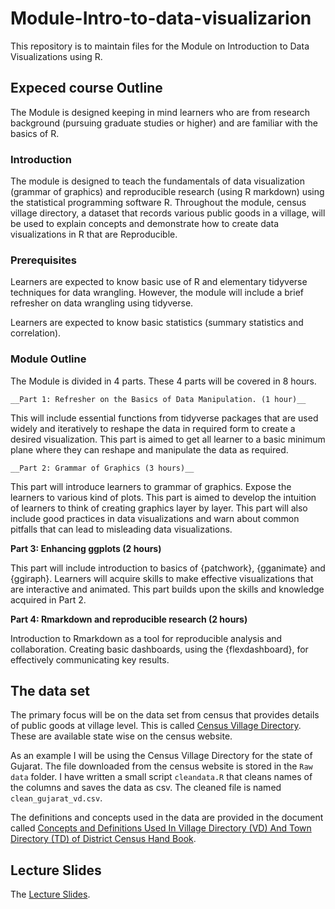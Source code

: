 # Module-Intro-to-data-visualizarion

This repository is to maintain files for the Module on Introduction to Data Visualizations using R.

## Expeced course Outline

The Module is designed keeping in mind learners who are from research background (pursuing graduate studies or higher) and are familiar with the basics of R.

### Introduction

The module is designed to teach the fundamentals of data visualization (grammar of graphics) and reproducible research (using R markdown) using the statistical programming software R. Throughout the module, census village directory, a dataset that records various public goods in a village, will be used to explain concepts and demonstrate how to create data visualizations in R that are Reproducible.

### Prerequisites

Learners are expected to know basic use of R and elementary tidyverse techniques for data wrangling. However, the module will include a brief refresher on data wrangling using tidyverse.

Learners are expected to know basic statistics (summary statistics and correlation).


### Module Outline


The Module is divided in 4 parts. These 4 parts will be covered in 8 hours.
	
	__Part 1: Refresher on the Basics of Data Manipulation. (1 hour)__

This will include essential functions from tidyverse packages that are used widely and iteratively to reshape the data in required form to create a desired visualization. This part is aimed to get all learner to a basic minimum plane where they can reshape and manipulate the data as required.
	
	
	__Part 2: Grammar of Graphics (3 hours)__

This part will introduce learners to grammar of graphics. Expose the learners to various kind of plots. This part is aimed to develop the intuition of learners to think of creating graphics layer by layer. This part will also include good practices in data visualizations and warn about common pitfalls that can lead to misleading data visualizations.
  
  
  __Part 3: Enhancing ggplots (2 hours)__

This part will include introduction to basics of {patchwork}, {gganimate} and {ggiraph}. Learners will acquire skills to make effective visualizations that are interactive and animated. This part builds upon the skills and knowledge acquired in Part 2.
  
  
  __Part 4: Rmarkdown and reproducible research (2 hours)__

Introduction to Rmarkdown as a tool for reproducible analysis and collaboration. Creating basic dashboards, using the {flexdashboard}, for effectively communicating key results.  


## The data set

The primary focus will be on the data set from census that provides details of public goods at village level. This is called [Census Village Directory](https://censusindia.gov.in/2011census/dchb/DCHB.html). These are available state wise on the census website.

As an example I will be using the Census Village Directory for the state of Gujarat. The file downloaded from the census website is stored in the `Raw data` folder. I have written a small script `cleandata.R` that cleans names of the columns and saves the data as csv. The cleaned file is named `clean_gujarat_vd.csv`.

The definitions and concepts used in the data are provided in the document called [Concepts and Definitions Used In Village Directory (VD) And Town Directory (TD) of District Census Hand Book](https://censusindia.gov.in/2011census/dchb/DCHB%202011-Concepts%20&%20Definitions%20Village%20and%20Town%20Directory.pdf).


## Lecture Slides

The [Lecture Slides](/Slides_Introduction_to_Data_Visualization.html).
